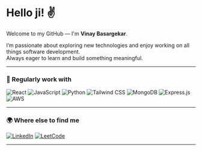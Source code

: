# Hello ji! ✌️

Welcome to my GitHub — I'm **Vinay Basargekar**.

I’m passionate about exploring new technologies and enjoy working on all things software development.  
Always eager to learn and build something meaningful.

---

### 🚀 Regularly work with

![React](https://img.shields.io/badge/React-20232A?style=for-the-badge&logo=react&logoColor=61DAFB) ![JavaScript](https://img.shields.io/badge/JavaScript-F7DF1E?style=for-the-badge&logo=javascript&logoColor=black) ![Python](https://img.shields.io/badge/Python-3776AB?style=for-the-badge&logo=python&logoColor=white) ![Tailwind CSS](https://img.shields.io/badge/Tailwind_CSS-38B2AC?style=for-the-badge&logo=tailwind-css&logoColor=white) ![MongoDB](https://img.shields.io/badge/MongoDB-4EA94B?style=for-the-badge&logo=mongodb&logoColor=white) ![Express.js](https://img.shields.io/badge/Express.js-000000?style=for-the-badge&logo=express&logoColor=white) ![AWS](https://img.shields.io/badge/AWS-232F3E?style=for-the-badge&logo=amazon-aws&logoColor=white)


---

### 🌍 Where else to find me

[![LinkedIn](https://img.shields.io/badge/LinkedIn-0A66C2?style=for-the-badge&logo=linkedin&logoColor=white)](https://www.linkedin.com/in/vinay-basargekar/) [![LeetCode](https://img.shields.io/badge/LeetCode-FFA116?style=for-the-badge&logo=leetcode&logoColor=white)](https://leetcode.com/vinayBasargekar/)

---
